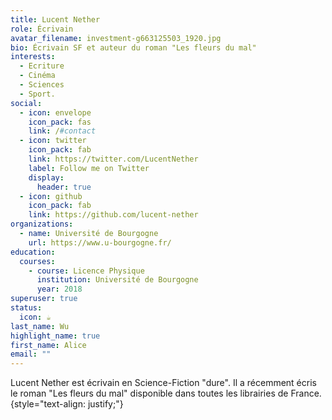 ```yaml
---
title: Lucent Nether
role: Écrivain
avatar_filename: investment-g663125503_1920.jpg
bio: Écrivain SF et auteur du roman "Les fleurs du mal"
interests:
  - Ecriture
  - Cinéma
  - Sciences
  - Sport.
social:
  - icon: envelope
    icon_pack: fas
    link: /#contact
  - icon: twitter
    icon_pack: fab
    link: https://twitter.com/LucentNether
    label: Follow me on Twitter
    display:
      header: true
  - icon: github
    icon_pack: fab
    link: https://github.com/lucent-nether
organizations:
  - name: Université de Bourgogne
    url: https://www.u-bourgogne.fr/
education:
  courses:
    - course: Licence Physique
      institution: Université de Bourgogne
      year: 2018
superuser: true
status:
  icon: ☕️
last_name: Wu
highlight_name: true
first_name: Alice
email: ""
---
```

L﻿ucent Nether est écrivain en Science-Fiction "dure". Il a récemment écris le roman "Les fleurs du mal" disponible dans toutes les librairies de France.
{style="text-align: justify;"}